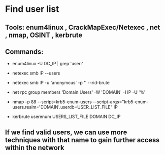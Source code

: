 # Find user list

## Tools: enum4linux , CrackMapExec/Netexec , net , nmap, OSINT , kerbrute

## Commands:

 - enum4linux -U DC_IP | grep 'user:'

 - netexec smb IP --users

 - netexec smb IP -u 'anonymous' -p '' --rid-brute

 - net rpc group members 'Domain Users' -W 'DOMAIN' -I IP -U '%'

 - nmap -p 88 --script=krb5-enum-users --script-args="krb5-enum-users.realm='DOMAIN'.userdb=USER_LIST_FILE" IP

 - kerbrute userenum USERS_LIST_FILE DOMAIN DC_IP

## If we find valid users, we can use more techniques with that name to gain further access within the network
